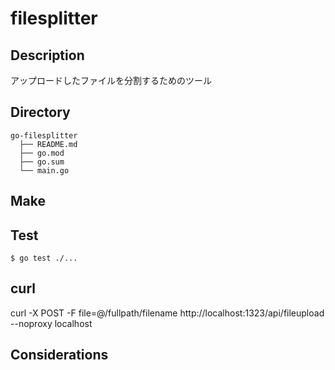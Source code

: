 filesplitter
====
## Description
アップロードしたファイルを分割するためのツール


## Directory
```
go-filesplitter
  ├── README.md
  ├── go.mod
  ├── go.sum
  └── main.go
```

## Make


## Test
```
$ go test ./...
```

## curl
curl -X POST -F file=@/fullpath/filename http://localhost:1323/api/fileupload --noproxy localhost

## Considerations


